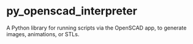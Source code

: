 # py_openscad_interpreter
A Python library for running scripts via the OpenSCAD app, to generate images, animations, or STLs.
